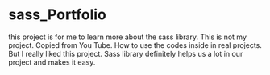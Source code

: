 # sass_Portfolio
this project is for me to learn more about the sass library. This is not my project. Copied from You Tube. How to use the codes inside in real projects. But I really liked this project. Sass library definitely helps us a lot in our project and makes it easy.
